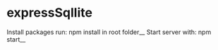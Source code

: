 # expressSqllite

Install packages run: npm install in root folder__
Start server with: npm start__
